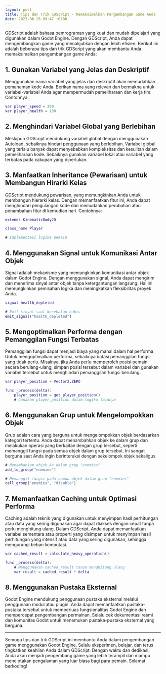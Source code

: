 ```yaml
---
layout: post
title: Tips dan Trik GDScript - Memaksimalkan Pengembangan Game Anda
date: 2023-06-26 09:47 +0700
---
```

GDScript adalah bahasa pemrograman yang kuat dan mudah dipelajari yang digunakan dalam Godot Engine. Dengan GDScript, Anda dapat mengembangkan game yang menakjubkan dengan lebih efisien. Berikut ini adalah beberapa tips dan trik GDScript yang akan membantu Anda memaksimalkan pengembangan game Anda:

## 1. Gunakan Variabel yang Jelas dan Deskriptif
Menggunakan nama variabel yang jelas dan deskriptif akan memudahkan pemahaman kode Anda. Berikan nama yang relevan dan bermakna untuk variabel-variabel Anda agar mempermudah pemeliharaan dan kerja tim. Contohnya:

```gd
var player_speed = 200
var player_health = 100
```

## 2. Menghindari Variabel Global yang Berlebihan
Meskipun GDScript mendukung variabel global dengan menggunakan Autoload, sebaiknya hindari penggunaan yang berlebihan. Variabel global yang terlalu banyak dapat menyebabkan kompleksitas dan kesulitan dalam pemeliharaan kode. Sebaiknya gunakan variabel lokal atau variabel yang terbatas pada cakupan yang diperlukan.

## 3. Manfaatkan Inheritance (Pewarisan) untuk Membangun Hirarki Kelas
GDScript mendukung pewarisan, yang memungkinkan Anda untuk membangun hierarki kelas. Dengan memanfaatkan fitur ini, Anda dapat menghindari pengulangan kode dan memudahkan perubahan atau penambahan fitur di kemudian hari. Contohnya:

```gd
extends KinematicBody2D

class_name Player

# Implementasi logika pemain
```

## 4. Menggunakan Signal untuk Komunikasi Antar Objek
Signal adalah mekanisme yang memungkinkan komunikasi antar objek dalam Godot Engine. Dengan menggunakan signal, Anda dapat mengirim dan menerima sinyal antar objek tanpa ketergantungan langsung. Hal ini memungkinkan pemisahan logika dan meningkatkan fleksibilitas proyek Anda.

```gd
signal health_depleted

# Emit sinyal saat kesehatan habis
emit_signal("health_depleted")
```

## 5. Mengoptimalkan Performa dengan Pemanggilan Fungsi Terbatas
Pemanggilan fungsi dapat menjadi biaya yang mahal dalam hal performa. Untuk mengoptimalkan performa, sebaiknya batasi pemanggilan fungsi yang tidak perlu. Misalnya, jika Anda perlu memperoleh posisi pemain secara berulang-ulang, simpan posisi tersebut dalam variabel dan gunakan variabel tersebut untuk menghindari pemanggilan fungsi berulang.

```gd
var player_position = Vector2.ZERO

func _process(delta):
    player_position = get_player_position()
    # Gunakan player_position dalam logika lainnya
```

## 6. Menggunakan Grup untuk Mengelompokkan Objek
Grup adalah cara yang berguna untuk mengelompokkan objek berdasarkan kategori tertentu. Anda dapat menambahkan objek ke dalam grup dan melakukan operasi yang berkaitan dengan grup tersebut, seperti memanggil fungsi pada semua objek dalam grup tersebut. Ini sangat berguna saat Anda ingin berinteraksi dengan sekelompok objek sekaligus.

```gd
# Menambahkan objek ke dalam grup "enemies"
add_to_group("enemies")

# Memanggil fungsi pada semua objek dalam grup "enemies"
call_group("enemies", "disable")
```

## 7. Memanfaatkan Caching untuk Optimasi Performa
Caching adalah teknik yang digunakan untuk menyimpan hasil perhitungan atau data yang sering digunakan agar dapat diakses dengan cepat tanpa perlu menghitung ulang. Dalam GDScript, Anda dapat memanfaatkan variabel sementara atau properti yang disimpan untuk menyimpan hasil perhitungan yang intensif atau data yang sering digunakan, sehingga mengurangi beban komputasi.

```gd
var cached_result = calculate_heavy_operation()

func _process(delta):
    # Menggunakan cached_result tanpa menghitung ulang
    var result = cached_result * delta
```

## 8. Menggunakan Pustaka Eksternal
Godot Engine mendukung penggunaan pustaka eksternal melalui penggunaan modul atau plugin. Anda dapat memanfaatkan pustaka-pustaka tersebut untuk memperluas fungsionalitas Godot Engine dan mempercepat pengembangan permainan. Selalu cek dokumentasi resmi dan komunitas Godot untuk menemukan pustaka-pustaka eksternal yang berguna.


___

Semoga tips dan trik GDScript ini membantu Anda dalam pengembangan game menggunakan Godot Engine. Selalu eksperimen, belajar, dan terus tingkatkan keahlian Anda dalam GDScript. Dengan waktu dan dedikasi, Anda akan menjadi pengembang game yang lebih terampil dan mampu menciptakan pengalaman yang luar biasa bagi para pemain. Selamat berkoding!